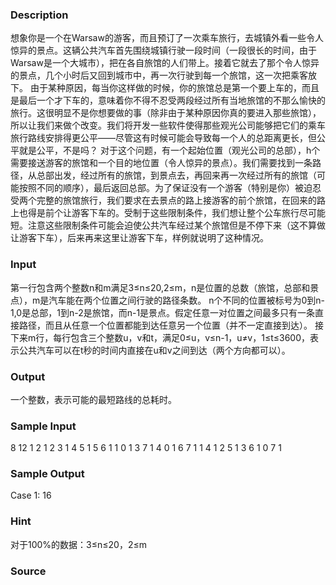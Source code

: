
### Description
想象你是一个在Warsaw的游客，而且预订了一次乘车旅行，去城镇外看一些令人惊异的景点。这辆公共汽车首先围绕城镇行驶一段时间（一段很长的时间，由于Warsaw是一个大城市），把在各自旅馆的人们带上。接着它就去了那个令人惊异的景点，几个小时后又回到城市中，再一次行驶到每一个旅馆，这一次把乘客放下。
由于某种原因，每当你这样做的时候，你的旅馆总是第一个要上车的，而且是最后一个才下车的，意味着你不得不忍受两段经过所有当地旅馆的不那么愉快的旅行。这很明显不是你想要做的事（除非由于某种原因你真的要进入那些旅馆），所以让我们来做个改变。我们将开发一些软件使得那些观光公司能够把它们的乘车旅行路线安排得更公平——尽管这有时候可能会导致每一个人的总距离更长，但公平就是公平，不是吗？
对于这个问题，有一个起始位置（观光公司的总部），h个需要接送游客的旅馆和一个目的地位置（令人惊异的景点）。我们需要找到一条路径，从总部出发，经过所有的旅馆，到景点去，再回来再一次经过所有的旅馆（可能按照不同的顺序），最后返回总部。为了保证没有一个游客（特别是你）被迫忍受两个完整的旅馆旅行，我们要求在去景点的路上接游客的前个旅馆，在回来的路上也得是前个让游客下车的。受制于这些限制条件，我们想让整个公车旅行尽可能短。注意这些限制条件可能会迫使公共汽车经过某个旅馆但是不停下来（这不算做让游客下车），后来再来这里让游客下车，样例就说明了这种情况。


### Input
第一行包含两个整数n和m满足3≤n≤20,2≤m，n是位置的总数（旅馆，总部和景点），m是汽车能在两个位置之间行驶的路径条数。
n个不同的位置被标号为0到n-1,0是总部，1到n-2是旅馆，而n-1是景点。假定任意一对位置之间最多只有一条直接路径，而且从任意一个位置都能到达任意另一个位置（并不一定直接到达）。
接下来m行，每行包含三个整数u，v和t，满足0≤u，v≤n-1，u≠v，1≤t≤3600，表示公共汽车可以在t秒的时间内直接在u和v之间到达（两个方向都可以）。


### Output
一个整数，表示可能的最短路线的总耗时。




### Sample Input
8 12
1 2 1
2 3 1
4 5 1
5 6 1
1 0 1
3 7 1
4 0 1
6 7 1
1 4 1
2 5 1
3 6 1
0 7 1

### Sample Output
Case 1: 16

### Hint
对于100%的数据：3≤n≤20，2≤m

### Source
